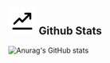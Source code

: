 [comment]: <> (LINKS)

[comment]: <> (STATS)

## ![Title](https://raw.githubusercontent.com/VKCOM/icons/master/src/svg/28/statistics_outline_28.svg) Github Stats

![Anurag's GitHub stats](https://github-readme-stats.vercel.app/api?username=noobbeast&show_icons=true&theme=radical)
